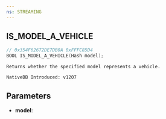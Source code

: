 ```yaml
---
ns: STREAMING
---
```

## IS_MODEL_A_VEHICLE

```c
// 0x354F62672DE7DB0A 0xFFFC85D4
BOOL IS_MODEL_A_VEHICLE(Hash model);
```

```
Returns whether the specified model represents a vehicle.

NativeDB Introduced: v1207
```

## Parameters
* **model**:
